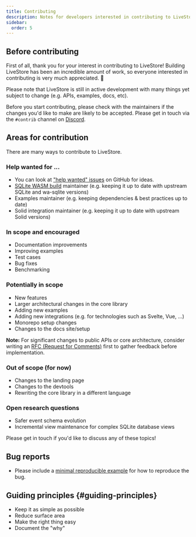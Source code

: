 ```yaml
---
title: Contributing
description: Notes for developers interested in contributing to LiveStore.
sidebar:
  order: 5
---
```


## Before contributing

First of all, thank you for your interest in contributing to LiveStore! Building LiveStore has been an incredible amount of work, so everyone interested in contributing is very much appreciated. 🧡

Please note that LiveStore is still in active development with many things yet subject to change (e.g. APIs, examples, docs, etc).

Before you start contributing, please check with the maintainers if the changes you'd like to make are likely to be accepted. Please get in touch via the `#contrib` channel on [Discord](https://discord.gg/RbMcjUAPd7).

## Areas for contribution

There are many ways to contribute to LiveStore.

### Help wanted for ...

- You can look at ["help wanted" issues](https://github.com/livestorejs/livestore/issues?q=is%3Aissue+is%3Aopen+label%3A%22help+wanted%22) on GitHub for ideas.
- [SQLite WASM build](https://github.com/livestorejs/wa-sqlite) maintainer (e.g. keeping it up to date with upstream SQLite and wa-sqlite versions)
- Examples maintainer (e.g. keeping dependencies & best practices up to date)
- Solid integration maintainer (e.g. keeping it up to date with upstream Solid versions)

### In scope and encouraged

- Documentation improvements
- Improving examples
- Test cases
- Bug fixes
- Benchmarking

### Potentially in scope

- New features
- Larger architectural changes in the core library
- Adding new examples
- Adding new integrations (e.g. for technologies such as Svelte, Vue, ...)
- Monorepo setup changes
- Changes to the docs site/setup

**Note:** For significant changes to public APIs or core architecture, consider writing an [RFC (Request for Comments)](/rfcs/) first to gather feedback before implementation.

### Out of scope (for now)

- Changes to the landing page
- Changes to the devtools
- Rewriting the core library in a different language

### Open research questions

- Safer event schema evolution
- Incremental view maintenance for complex SQLite database views

Please get in touch if you'd like to discuss any of these topics!

## Bug reports

- Please include a [minimal reproducible example](https://stackoverflow.com/help/minimal-reproducible-example) for how to reproduce the bug.

## Guiding principles {#guiding-principles}

- Keep it as simple as possible
- Reduce surface area
- Make the right thing easy
- Document the "why"
